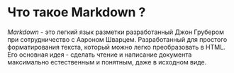 # Что такое Markdown ?
*Markdown* - это легкий язык разметки разработанный Джон Грубером при сотрудничество с Аароном Шварцем. Разработанный для простого форматирования текста, который можно легко преобразовать в  HTML. Его основная идея - сделать чтение и написание документа максимально естественным и понятным, даже в исходном виде.